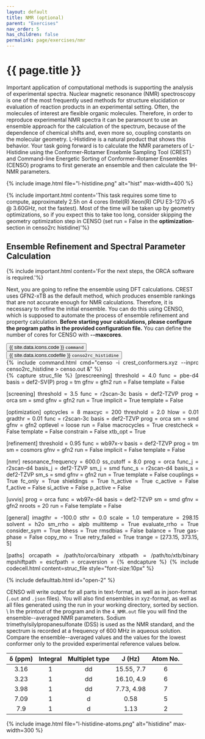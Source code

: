 ```yaml
---
layout: default
title: NMR (optional)
parent: "Exercises"
nav_order: 5
has_children: false
permalink: page/exercises/nmr
---
```


# {{ page.title }}

Important application of computational methods is supporting the analysis of experimental spectra. Nuclear magnetic resonance (NMR) spectroscopy is one of the most frequently used methods for structure elucidation or evaluation of reaction products in an experimental setting. Often, the molecules of interest are flexible organic molecules. Therefore, in order to reproduce experimental NMR spectra it can be paramount to use an ensemble approach for the calculation of the spectrum, because of the dependence of chemical shifts and, even more so, coupling constants on the molecular geometry. L-Histidine is a natural product that shows this behavior. Your task going forward is to
calculate the NMR parameters of L-Histidine using the Conformer-Rotamer Ensebmle Sampling Tool (CREST) and Command-line Energetic Sorting of Conformer-Rotamer Ensembles (CENSO) programs to first generate an ensemble and then calculate the 1H-NMR parameters.


{% include image.html file="l-histidine.png" alt="hist" max-width=400 %}

{% include important.html content='This task requires some time to compute, approximately 2.5h on 4 cores (Intel(R) Xeon(R) CPU E3-1270 v5 @ 3.60GHz, not the fastest). Most of the time will be taken up by geometry optimizations, so if you expect this to take too long, consider skipping the geometry optimization step in CENSO (set run = False in the **optimization**-section in censo2rc histidine)'%}

##  Ensemble Refinement and Spectral Parameter Calculation
{% include important.html content='For the next steps, the ORCA software is required.'%}

Next, you are going to refine the ensemble using DFT calculations.
CREST uses GFN2-xTB as the default method, which produces ensemble rankings that are not accurate enough for NMR calculations.
Therefore, it is necessary to refine the initial ensemble.
You can do this using CENSO, which is supposed to automate the process of ensemble refinement and property calculation.
**Before starting your calculations, please configure the program paths in the provided configuration file.**
You can define the number of cores for CENSO with **--maxcores**.

 <!-- Tab links -->
<div class="tab card">
  <button class="tablinks tab-id-2" onclick="openTabId(event, 'tab-2-1', 'tab-id-2')" id="open-2">{{ site.data.icons.code }} <code>command</code></button>
  <button class="tablinks tab-id-2" onclick="openTabId(event, 'tab-2-2', 'tab-id-2')">{{ site.data.icons.codefile }} <code>conso2rc_histidine</code></button>
</div>
<!-- Tab content -->
<div id="tab-2-1" class="tabcontent tab-id-2" style="text-align:justify">
{% include command.html cmd="censo  <span class='nt'>-i</span> crest_conformers.xyz <span class='nt'>--inprc</span> censo2rc_histidine > censo.out &" %}
    </div>
<div id="tab-2-2" class="tabcontent tab-id-2" style="text-align:justify">
{% capture struc_file %}
[prescreening]
threshold = 4.0
func = pbe-d4
basis = def2-SV(P)
prog = tm
gfnv = gfn2
run = False
template = False

[screening]
threshold = 3.5
func = r2scan-3c
basis = def2-TZVP
prog = orca
sm = smd
gfnv = gfn2
run = True
implicit = True
template = False

[optimization]
optcycles = 8
maxcyc = 200
threshold = 2.0
hlow = 0.01
gradthr = 0.01
func = r2scan-3c
basis = def2-TZVP
prog = orca
sm = smd
gfnv = gfn2
optlevel = loose
run = False
macrocycles = True
crestcheck = False
template = False
constrain = False
xtb_opt = True

[refinement]
threshold = 0.95
func = wb97x-v
basis = def2-TZVP
prog = tm
sm = cosmors
gfnv = gfn2
run = False
implicit = False
template = False

[nmr]
resonance_frequency = 600.0
ss_cutoff = 8.0
prog = orca
func_j = r2scan-d4
basis_j = def2-TZVP
sm_j = smd
func_s = r2scan-d4
basis_s = def2-TZVP
sm_s = smd
gfnv = gfn2
run = True
template = False
couplings = True
fc_only = True
shieldings = True
h_active = True
c_active = False
f_active = False
si_active = False
p_active = False

[uvvis]
prog = orca
func = wb97x-d4
basis = def2-TZVP
sm = smd
gfnv = gfn2
nroots = 20
run = False
template = False

[general]
imagthr = -100.0
sthr = 0.0
scale = 1.0
temperature = 298.15
solvent = h2o
sm_rrho = alpb
multitemp = True
evaluate_rrho = True
consider_sym = True
bhess = True
rmsdbias = False
balance = True
gas-phase = False
copy_mo = True
retry_failed = True
trange = [273.15, 373.15, 5]

[paths]
orcapath = /path/to/orca/binary
xtbpath = /path/to/xtb/binary
mpshiftpath = 
escfpath = 
orcaversion = 
{% endcapture %}
{% include codecell.html content=struc_file style="font-size:10px" %}
</div>

{% include defaulttab.html id="open-2" %}

CENSO will write output for all parts in text-format, as well as in json-format (`.out` and `.json` files). 
You will also find ensembles in xyz-format, as well as all files generated using the run in your working directory, sorted by section.
\\
In the printout of the program and in the `4_NMR.out` file you will find the ensemble--averaged NMR parameters.
Sodium trimethylsilylpropanesulfonate (DSS) is used as the NMR standard, and the spectrum is recorded at a frequency of 600 MHz in aqueous solution.
Compare the ensemble--averaged values and the values for the lowest conformer only to the provided experimental reference values below.

| δ (ppm) | Integral | Multiplet type | J (Hz) | Atom No. |
| :---:   | :---:    | :---:          | :---:  | :---:    |
| 3.16    | 1        | dd             | 15.55, 7.7 | 6    |
| 3.23    | 1        | dd             | 16.10, 4.9 | 6    |
| 3.98    | 1        | dd             | 7.73, 4.98 | 7    |
| 7.09    | 1        | d              | 0.58       | 5    |
| 7.9     | 1        | d              | 1.13       | 2    |

{% include image.html file="l-histidine-atoms.png" alt="histidine" max-width=300 %}
